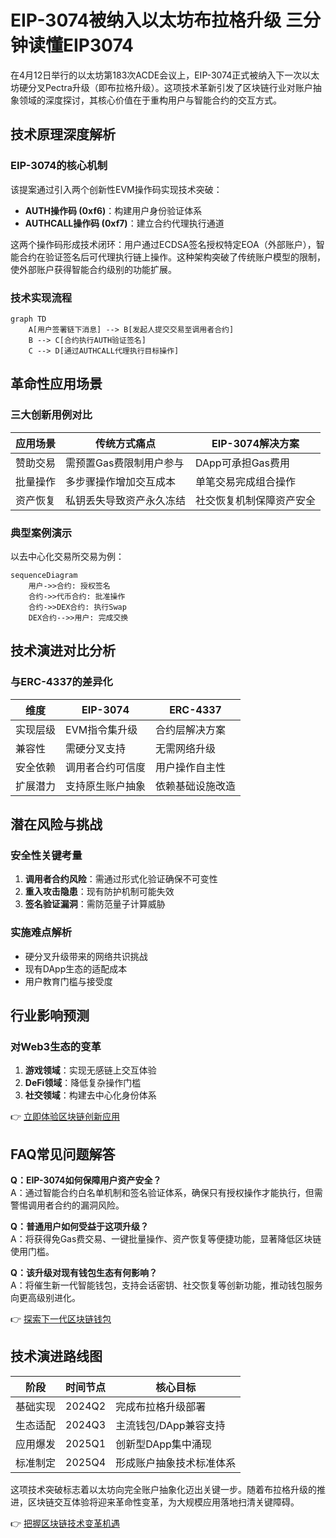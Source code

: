 # EIP-3074被纳入以太坊布拉格升级 三分钟读懂EIP3074

在4月12日举行的以太坊第183次ACDE会议上，EIP-3074正式被纳入下一次以太坊硬分叉Pectra升级（即布拉格升级）。这项技术革新引发了区块链行业对账户抽象领域的深度探讨，其核心价值在于重构用户与智能合约的交互方式。

## 技术原理深度解析

### EIP-3074的核心机制
该提案通过引入两个创新性EVM操作码实现技术突破：
- **AUTH操作码 (0xf6)**：构建用户身份验证体系
- **AUTHCALL操作码 (0xf7)**：建立合约代理执行通道

这两个操作码形成技术闭环：用户通过ECDSA签名授权特定EOA（外部账户），智能合约在验证签名后可代理执行链上操作。这种架构突破了传统账户模型的限制，使外部账户获得智能合约级别的功能扩展。

### 技术实现流程
```mermaid
graph TD
    A[用户签署链下消息] --> B[发起人提交交易至调用者合约]
    B --> C[合约执行AUTH验证签名]
    C --> D[通过AUTHCALL代理执行目标操作]
```

## 革命性应用场景

### 三大创新用例对比
| 应用场景      | 传统方式痛点                | EIP-3074解决方案               |
|---------------|---------------------------|------------------------------|
| 赞助交易      | 需预置Gas费限制用户参与     | DApp可承担Gas费用             |
| 批量操作      | 多步骤操作增加交互成本      | 单笔交易完成组合操作          |
| 资产恢复      | 私钥丢失导致资产永久冻结    | 社交恢复机制保障资产安全      |

### 典型案例演示
以去中心化交易所交易为例：
```mermaid
sequenceDiagram
    用户->>合约: 授权签名
    合约->>代币合约: 批准操作
    合约->>DEX合约: 执行Swap
    DEX合约-->>用户: 完成交换
```

## 技术演进对比分析

### 与ERC-4337的差异化
| 维度          | EIP-3074                  | ERC-4337                  |
|---------------|---------------------------|---------------------------|
| 实现层级      | EVM指令集升级             | 合约层解决方案            |
| 兼容性        | 需硬分叉支持              | 无需网络升级              |
| 安全依赖      | 调用者合约可信度          | 用户操作自主性            |
| 扩展潜力      | 支持原生账户抽象          | 依赖基础设施改造          |

## 潜在风险与挑战

### 安全性关键考量
1. **调用者合约风险**：需通过形式化验证确保不可变性
2. **重入攻击隐患**：现有防护机制可能失效
3. **签名验证漏洞**：需防范量子计算威胁

### 实施难点解析
- 硬分叉升级带来的网络共识挑战
- 现有DApp生态的适配成本
- 用户教育门槛与接受度

## 行业影响预测

### 对Web3生态的变革
1. **游戏领域**：实现无感链上交互体验
2. **DeFi领域**：降低复杂操作门槛
3. **社交领域**：构建去中心化身份体系

👉 [立即体验区块链创新应用](https://bit.ly/okx_welcome)

## FAQ常见问题解答

**Q：EIP-3074如何保障用户资产安全？**  
A：通过智能合约白名单机制和签名验证体系，确保只有授权操作才能执行，但需警惕调用者合约的漏洞风险。

**Q：普通用户如何受益于这项升级？**  
A：将获得免Gas费交易、一键批量操作、资产恢复等便捷功能，显著降低区块链使用门槛。

**Q：该升级对现有钱包生态有何影响？**  
A：将催生新一代智能钱包，支持会话密钥、社交恢复等创新功能，推动钱包服务向更高级别进化。

👉 [探索下一代区块链钱包](https://bit.ly/okx_welcome)

## 技术演进路线图

| 阶段        | 时间节点   | 核心目标                  |
|-------------|------------|---------------------------|
| 基础实现    | 2024Q2     | 完成布拉格升级部署        |
| 生态适配    | 2024Q3     | 主流钱包/DApp兼容支持     |
| 应用爆发    | 2025Q1     | 创新型DApp集中涌现        |
| 标准制定    | 2025Q4     | 形成账户抽象技术标准体系  |

这项技术突破标志着以太坊向完全账户抽象化迈出关键一步。随着布拉格升级的推进，区块链交互体验将迎来革命性变革，为大规模应用落地扫清关键障碍。

👉 [把握区块链技术变革机遇](https://bit.ly/okx_welcome)